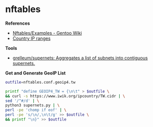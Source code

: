 # nftables

**References**

* [Nftables/Examples - Gentoo Wiki](https://wiki.gentoo.org/wiki/Nftables/Examples)
* [Country IP ranges](https://www.iwik.org/ipcountry/)

**Tools**

* [grelleum/supernets: Aggregates a list of subnets into contiguous supernets.](https://github.com/grelleum/supernets)


**Get and Generate GeoIP List**

```sh
outfile=nftables.conf.geoip4.tw

printf "define GEOIP4_TW = {\n\t" > $outfile \
&& curl -s https://www.iwik.org/ipcountry/TW.cidr | \
sed '/^#/d' | \
python3 supernets.py | \
perl -pe 'chomp if eof' | \
perl -pe 's/\n/,\n\t/g' >> $outfile \
&& printf "\n}" >> $outfile
```
